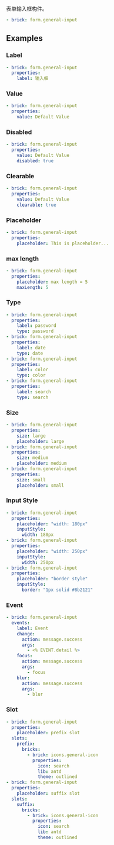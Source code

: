 表单输入框构件。

```yaml preview
- brick: form.general-input
```

## Examples

### Label

```yaml preview
- brick: form.general-input
  properties:
    label: 输入框
```

### Value

```yaml preview
- brick: form.general-input
  properties:
    value: Default Value
```

### Disabled

```yaml preview
- brick: form.general-input
  properties:
    value: Default Value
    disabled: true
```

### Clearable

```yaml preview
- brick: form.general-input
  properties:
    value: Default Value
    clearable: true
```

### Placeholder

```yaml preview
- brick: form.general-input
  properties:
    placeholder: This is placeholder...
```

### max length

```yaml preview
- brick: form.general-input
  properties:
    placeholder: max length = 5
    maxLength: 5
```

### Type

```yaml preview
- brick: form.general-input
  properties:
    label: password
    type: password
- brick: form.general-input
  properties:
    label: date
    type: date
- brick: form.general-input
  properties:
    label: color
    type: color
- brick: form.general-input
  properties:
    label: search
    type: search
```

### Size

```yaml preview
- brick: form.general-input
  properties:
    size: large
    placeholder: large
- brick: form.general-input
  properties:
    size: medium
    placeholder: medium
- brick: form.general-input
  properties:
    size: small
    placeholder: small
```

### Input Style

```yaml preview
- brick: form.general-input
  properties:
    placeholder: "width: 180px"
    inputStyle:
      width: 180px
- brick: form.general-input
  properties:
    placeholder: "width: 250px"
    inputStyle:
      width: 250px
- brick: form.general-input
  properties:
    placeholder: "border style"
    inputStyle:
      border: "1px solid #8b2121"
```

### Event

```yaml preview
- brick: form.general-input
  events:
    label: Event
    change:
      action: message.success
      args:
        - <% EVENT.detail %>
    focus:
      action: message.success
      args:
        - focus
    blur:
      action: message.success
      args:
        - blur
```

### Slot

```yaml preview
- brick: form.general-input
  properties:
    placeholder: prefix slot
  slots:
    prefix:
      bricks:
        - brick: icons.general-icon
          properties:
            icon: search
            lib: antd
            theme: outlined
- brick: form.general-input
  properties:
    placeholder: suffix slot
  slots:
    suffix:
      bricks:
        - brick: icons.general-icon
          properties:
            icon: search
            lib: antd
            theme: outlined
```

